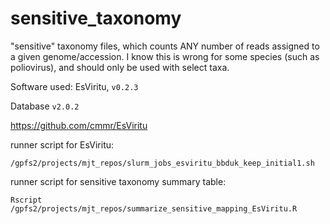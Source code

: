 # sensitive_taxonomy

"sensitive" taxonomy files, which counts ANY number of reads assigned to a given genome/accession. I know this is wrong for some species (such as poliovirus), and should only be used with select taxa.


Software used: EsViritu, `v0.2.3`

Database `v2.0.2`

https://github.com/cmmr/EsViritu


runner script for EsViritu:

`/gpfs2/projects/mjt_repos/slurm_jobs_esviritu_bbduk_keep_initial1.sh`

runner script for sensitive taxonomy summary table:

`Rscript /gpfs2/projects/mjt_repos/summarize_sensitive_mapping_EsViritu.R`